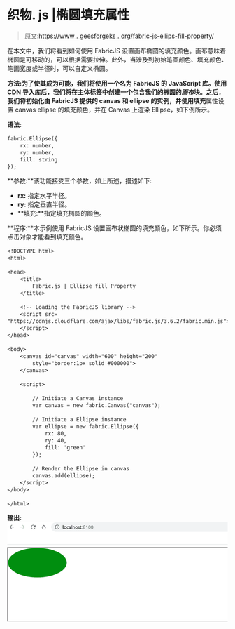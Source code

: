 # 织物. js |椭圆填充属性

> 原文:[https://www . geesforgeks . org/fabric-js-ellips-fill-property/](https://www.geeksforgeeks.org/fabric-js-ellipse-fill-property/)

在本文中，我们将看到如何使用 FabricJS 设置画布椭圆的填充颜色。画布意味着椭圆是可移动的，可以根据需要拉伸。此外，当涉及到初始笔画颜色、填充颜色、笔画宽度或半径时，可以自定义椭圆。

**方法:**为了使其成为可能，我们将使用一个名为 FabricJS 的 JavaScript 库。使用 CDN 导入库后，我们将在主体标签中创建一个包含我们的椭圆的*画布*块。之后，我们将初始化由 FabricJS 提供的 canvas 和 ellipse 的实例，并使用**填充**属性设置 canvas ellipse 的填充颜色，并在 Canvas 上渲染 Ellipse，如下例所示。

**语法:**

```
fabric.Ellipse({
    rx: number,
    ry: number,
    fill: string
}); 
```

**参数:**该功能接受三个参数，如上所述，描述如下:

*   **rx:** 指定水平半径。
*   **ry:** 指定垂直半径。
*   **填充:**指定填充椭圆的颜色。

**程序:**本示例使用 FabricJS 设置画布状椭圆的填充颜色，如下所示。你必须点击对象才能看到填充颜色。

```
<!DOCTYPE html>
<html>

<head>
    <title>
        Fabric.js | Ellipse fill Property
    </title>

    <!-- Loading the FabricJS library -->
    <script src=
"https://cdnjs.cloudflare.com/ajax/libs/fabric.js/3.6.2/fabric.min.js">
    </script>
</head>

<body>
    <canvas id="canvas" width="600" height="200" 
        style="border:1px solid #000000">
    </canvas>

    <script>

        // Initiate a Canvas instance
        var canvas = new fabric.Canvas("canvas");

        // Initiate a Ellipse instance
        var ellipse = new fabric.Ellipse({
            rx: 80,
            ry: 40,
            fill: 'green'
        });

        // Render the Ellipse in canvas
        canvas.add(ellipse);
    </script>
</body>

</html>
```

**输出:**
![](img/a86cdedf7fbda5ac118895313c68d258.png)